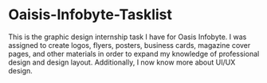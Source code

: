 # Oaisis-Infobyte-Tasklist
This is the graphic design internship task I have for Oasis Infobyte. I was assigned to create logos, flyers, posters, business cards, magazine cover pages, and other materials in order to expand my knowledge of professional design and design layout. Additionally, I now know more about UI/UX design.

